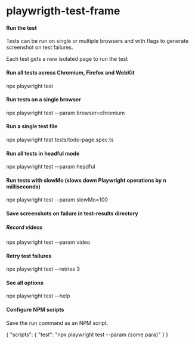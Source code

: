# playwrigth-test-frame

#### Run the test

Tests can be run on single or multiple browsers and with flags to generate screenshot on test failures.

Each test gets a new isolated page to run the test

#### Run all tests across Chromium, Firefox and WebKit

npx playwright test

#### Run tests on a single browser

npx playwright test --param browser=chromium

#### Run a single test file

npx playwright test tests/todo-page.spec.ts

#### Run all tests in headful mode

npx playwright test --param headful

#### Run tests with slowMo (slows down Playwright operations by n milliseconds)

npx playwright test --param slowMo=100

#### Save screenshots on failure in test-results directory

##### Record videos

npx playwright test --param video

#### Retry test failures

npx playwright test --retries 3

#### See all options

npx playwright test --help

#### Configure NPM scripts

Save the run command as an NPM script.

{
"scripts": {
"test": "npx playwright test --param {some para}"
}
}
